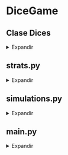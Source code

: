 # DiceGame

## Clase Dices

<details>
<summary>Expandir</summary>

La clase `Dices` modela un par de dados para el juego.

### Métodos

#### `__init__(self)`

Inicializa los dados con valores aleatorios entre 1 y 6.

#### `get_dices(self)`

Devuelve los valores actuales de los dados.

#### `rethrow_one(self)`

Vuelve a tirar uno de los dados. Si el primer dado es 4, se vuelve a tirar el segundo dado. De lo contrario, se tira el primer dado nuevamente.

#### `rethrow_both(self)`

Vuelve a tirar ambos dados, asignando nuevos valores aleatorios a cada uno.

</details>

## strats.py

<details>
<summary>Expandir</summary>
### `points_calculator(dices)`

Esta función calcula los puntos obtenidos en una tirada de dados.

- `dices`: Un objeto que representa los dados lanzados.

### `juan_strategy(simulation_sequence=[])`

Implementa la estrategia de Juan para jugar.

- `simulation_sequence`: Una lista opcional donde se registran las secuencias de tiradas simuladas.

### `maria_strategy(juan_points, simulation_sequence=[])`

Implementa la estrategia de María para jugar.

- `juan_points`: Los puntos obtenidos por Juan en su tirada actual.
- `simulation_sequence`: Una lista opcional donde se registran las secuencias de tiradas simuladas.

</details>

## simulations.py

<details>
<summary>Expandir</summary>

### `juan_simulation(sequence)`

Imprime en consola la simulación de la secuencia que siguió Juan.

- `sequence`: Secuencia de tiradas de dados de Juan

### `maria_simulation(sequence, juan_points)`

Imprime en consola la simulación de la secuencia que siguió María.

- `sequence`: Secuencia de tiradas de dados de María
- `juan_points`: Puntos de Juan en esa ronda

</details>

## main.py

<details>
<summary>Expandir</summary>

### Funciones de Juego

Estas funciones facilitan la ejecución y la simulación del juego:

#### `play_one_round()`

Juega una ronda del juego entre Juan y María y devuelve al ganador de la ronda, o None en caso de empate.

#### `play_n_rounds(rounds_amount)`

Juega un número especificado de rondas y devuelve un diccionario que contiene el recuento de victorias de Juan, María y empates.

#### `play_n_matches(rounds, matches)`

Juega un número especificado de partidas, cada una consistiendo de un número especificado de rondas. Devuelve un diccionario que contiene el recuento de victorias de Juan, María y empates en todas las partidas.

#### `simulate_game()`

Simula una ronda entre Juan y María, mostrando su diálogo, registrando las secuencias de tiradas de cada jugador, y devuelve el ganador o empate.

</details>
